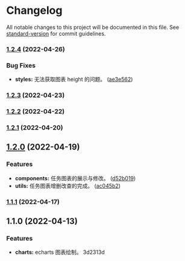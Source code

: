 # Changelog

All notable changes to this project will be documented in this file. See [standard-version](https://github.com/conventional-changelog/standard-version) for commit guidelines.

### [1.2.4](https://github.com/HLGhpz/Data-Talk-TS/compare/v1.2.3...v1.2.4) (2022-04-26)


### Bug Fixes

* **styles:** 无法获取图表 height 的问题。 ([ae3e562](https://github.com/HLGhpz/Data-Talk-TS/commit/ae3e562f5a45ad83bcba3d8474636090fbf473cd))

### [1.2.3](https://github.com/HLGhpz/Data-Talk-TS/compare/v1.2.2...v1.2.3) (2022-04-23)

### [1.2.2](https://github.com/HLGhpz/Data-Talk-TS/compare/v1.2.1...v1.2.2) (2022-04-22)

### [1.2.1](https://github.com/HLGhpz/Data-Talk-TS/compare/v1.2.0...v1.2.1) (2022-04-20)

## [1.2.0](https://github.com/HLGhpz/Data-Talk-TS/compare/v1.1.1...v1.2.0) (2022-04-19)


### Features

* **components:** 任务图表的展示与修改。 ([d52b019](https://github.com/HLGhpz/Data-Talk-TS/commit/d52b019287d119f7acf5aa95f4db67b1db19e17f))
* **utils:** 任务图表增删改查的完成。 ([ac045b2](https://github.com/HLGhpz/Data-Talk-TS/commit/ac045b28d0b3faf93025df5f5af27c79d09ffae6))

### [1.1.1](https://github.com/HLGhpz/Data-Talk-TS/compare/v1.1.0...v1.1.1) (2022-04-17)

## 1.1.0 (2022-04-13)


### Features

* **charts:** echarts 图表绘制。 3d2313d
